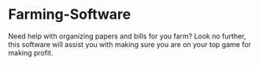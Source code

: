# Farming-Software
Need help with organizing papers and bills for you farm? Look no further, this software will assist you with making sure you are on your top game for making profit.
